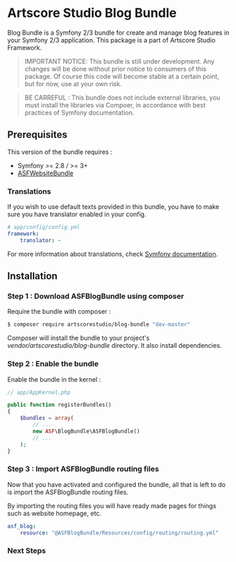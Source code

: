 # Artscore Studio Blog Bundle

Blog Bundle is a Symfony 2/3 bundle for create and manage blog features in your Symfony 2/3 application. This package is a part of Artscore Studio Framework.

> IMPORTANT NOTICE: This bundle is still under development. Any changes will be done without prior notice to consumers of this package. Of course this code will become stable at a certain point, but for now, use at your own risk.

> BE CARREFUL : This bundle does not include external libraries, you must install the libraries via Compoer, in accordance with best practices of Symfony documentation.

## Prerequisites

This version of the bundle requires :
* Symfony >= 2.8 / >= 3+
* [ASFWebsiteBundle][1]

### Translations

If you wish to use default texts provided in this bundle, you have to make sure you have translator enabled in your config.

```yaml
# app/config/config.yml
framework:
    translator: ~
```

For more information about translations, check [Symfony documentation](https://symfony.com/doc/current/book/translation.html).

## Installation

### Step 1 : Download ASFBlogBundle using composer

Require the bundle with composer :

```bash
$ composer require artscorestudio/blog-bundle "dev-master"
```

Composer will install the bundle to your project's *vendor/artscorestudio/blog-bundle* directory. It also install dependencies. 

### Step 2 : Enable the bundle

Enable the bundle in the kernel :

```php
// app/AppKernel.php

public function registerBundles()
{
	$bundles = array(
		// ...
		new ASF\BlogBundle\ASFBlogBundle()
		// ...
	);
}
```

### Step 3 : Import ASFBlogBundle routing files

Now that you have activated and configured the bundle, all that is left to do is import the ASFBlogBundle routing files.

By importing the routing files you will have ready made pages for things such as website homepage, etc.

```yaml
asf_blog:
    resource: "@ASFBlogBundle/Resources/config/routing/routing.yml"
```

### Next Steps


[1]: https://packagist.org/packages/artscorestudio/core-bundle
